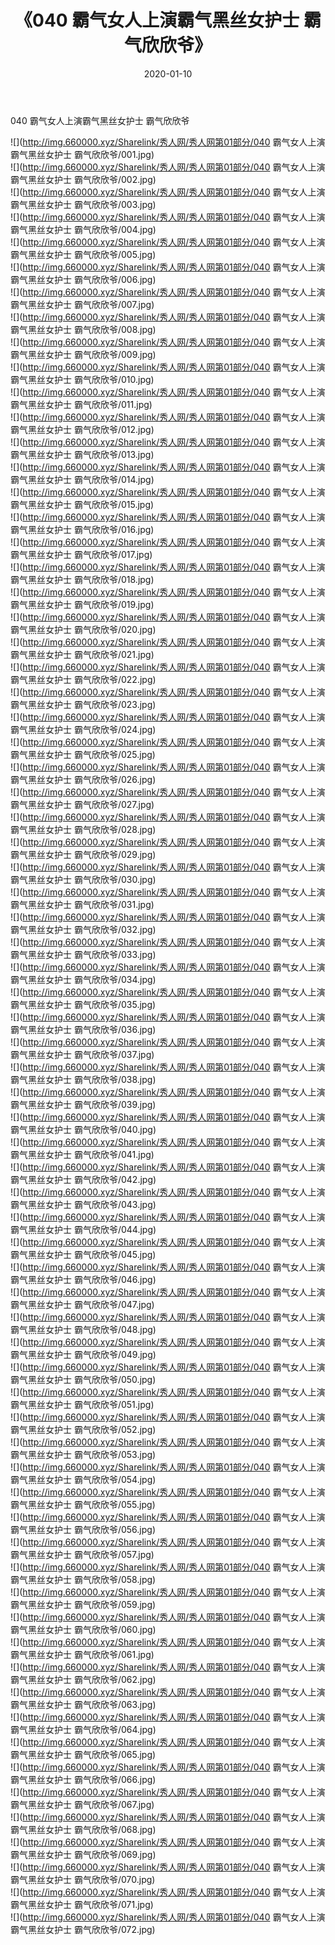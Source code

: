 ﻿---
layout: post
title:  《040 霸气女人上演霸气黑丝女护士 霸气欣欣爷》
date:   2020-01-10
img: http://img.660000.xyz/Sharelink/秀人网/秀人网第01部分/040 霸气女人上演霸气黑丝女护士 霸气欣欣爷/000.jpg
categories: [美女, 清纯, 唯美]
---

040 霸气女人上演霸气黑丝女护士 霸气欣欣爷

  ![](http://img.660000.xyz/Sharelink/秀人网/秀人网第01部分/040 霸气女人上演霸气黑丝女护士 霸气欣欣爷/001.jpg) <br> ![](http://img.660000.xyz/Sharelink/秀人网/秀人网第01部分/040 霸气女人上演霸气黑丝女护士 霸气欣欣爷/002.jpg) <br> ![](http://img.660000.xyz/Sharelink/秀人网/秀人网第01部分/040 霸气女人上演霸气黑丝女护士 霸气欣欣爷/003.jpg) <br> ![](http://img.660000.xyz/Sharelink/秀人网/秀人网第01部分/040 霸气女人上演霸气黑丝女护士 霸气欣欣爷/004.jpg) <br> ![](http://img.660000.xyz/Sharelink/秀人网/秀人网第01部分/040 霸气女人上演霸气黑丝女护士 霸气欣欣爷/005.jpg) <br> ![](http://img.660000.xyz/Sharelink/秀人网/秀人网第01部分/040 霸气女人上演霸气黑丝女护士 霸气欣欣爷/006.jpg) <br> ![](http://img.660000.xyz/Sharelink/秀人网/秀人网第01部分/040 霸气女人上演霸气黑丝女护士 霸气欣欣爷/007.jpg) <br> ![](http://img.660000.xyz/Sharelink/秀人网/秀人网第01部分/040 霸气女人上演霸气黑丝女护士 霸气欣欣爷/008.jpg) <br> ![](http://img.660000.xyz/Sharelink/秀人网/秀人网第01部分/040 霸气女人上演霸气黑丝女护士 霸气欣欣爷/009.jpg) <br> ![](http://img.660000.xyz/Sharelink/秀人网/秀人网第01部分/040 霸气女人上演霸气黑丝女护士 霸气欣欣爷/010.jpg) <br> ![](http://img.660000.xyz/Sharelink/秀人网/秀人网第01部分/040 霸气女人上演霸气黑丝女护士 霸气欣欣爷/011.jpg) <br> ![](http://img.660000.xyz/Sharelink/秀人网/秀人网第01部分/040 霸气女人上演霸气黑丝女护士 霸气欣欣爷/012.jpg) <br> ![](http://img.660000.xyz/Sharelink/秀人网/秀人网第01部分/040 霸气女人上演霸气黑丝女护士 霸气欣欣爷/013.jpg) <br> ![](http://img.660000.xyz/Sharelink/秀人网/秀人网第01部分/040 霸气女人上演霸气黑丝女护士 霸气欣欣爷/014.jpg) <br> ![](http://img.660000.xyz/Sharelink/秀人网/秀人网第01部分/040 霸气女人上演霸气黑丝女护士 霸气欣欣爷/015.jpg) <br> ![](http://img.660000.xyz/Sharelink/秀人网/秀人网第01部分/040 霸气女人上演霸气黑丝女护士 霸气欣欣爷/016.jpg) <br> ![](http://img.660000.xyz/Sharelink/秀人网/秀人网第01部分/040 霸气女人上演霸气黑丝女护士 霸气欣欣爷/017.jpg) <br> ![](http://img.660000.xyz/Sharelink/秀人网/秀人网第01部分/040 霸气女人上演霸气黑丝女护士 霸气欣欣爷/018.jpg) <br> ![](http://img.660000.xyz/Sharelink/秀人网/秀人网第01部分/040 霸气女人上演霸气黑丝女护士 霸气欣欣爷/019.jpg) <br> ![](http://img.660000.xyz/Sharelink/秀人网/秀人网第01部分/040 霸气女人上演霸气黑丝女护士 霸气欣欣爷/020.jpg) <br> ![](http://img.660000.xyz/Sharelink/秀人网/秀人网第01部分/040 霸气女人上演霸气黑丝女护士 霸气欣欣爷/021.jpg) <br> ![](http://img.660000.xyz/Sharelink/秀人网/秀人网第01部分/040 霸气女人上演霸气黑丝女护士 霸气欣欣爷/022.jpg) <br> ![](http://img.660000.xyz/Sharelink/秀人网/秀人网第01部分/040 霸气女人上演霸气黑丝女护士 霸气欣欣爷/023.jpg) <br> ![](http://img.660000.xyz/Sharelink/秀人网/秀人网第01部分/040 霸气女人上演霸气黑丝女护士 霸气欣欣爷/024.jpg) <br> ![](http://img.660000.xyz/Sharelink/秀人网/秀人网第01部分/040 霸气女人上演霸气黑丝女护士 霸气欣欣爷/025.jpg) <br> ![](http://img.660000.xyz/Sharelink/秀人网/秀人网第01部分/040 霸气女人上演霸气黑丝女护士 霸气欣欣爷/026.jpg) <br> ![](http://img.660000.xyz/Sharelink/秀人网/秀人网第01部分/040 霸气女人上演霸气黑丝女护士 霸气欣欣爷/027.jpg) <br> ![](http://img.660000.xyz/Sharelink/秀人网/秀人网第01部分/040 霸气女人上演霸气黑丝女护士 霸气欣欣爷/028.jpg) <br> ![](http://img.660000.xyz/Sharelink/秀人网/秀人网第01部分/040 霸气女人上演霸气黑丝女护士 霸气欣欣爷/029.jpg) <br> ![](http://img.660000.xyz/Sharelink/秀人网/秀人网第01部分/040 霸气女人上演霸气黑丝女护士 霸气欣欣爷/030.jpg) <br> ![](http://img.660000.xyz/Sharelink/秀人网/秀人网第01部分/040 霸气女人上演霸气黑丝女护士 霸气欣欣爷/031.jpg) <br> ![](http://img.660000.xyz/Sharelink/秀人网/秀人网第01部分/040 霸气女人上演霸气黑丝女护士 霸气欣欣爷/032.jpg) <br> ![](http://img.660000.xyz/Sharelink/秀人网/秀人网第01部分/040 霸气女人上演霸气黑丝女护士 霸气欣欣爷/033.jpg) <br> ![](http://img.660000.xyz/Sharelink/秀人网/秀人网第01部分/040 霸气女人上演霸气黑丝女护士 霸气欣欣爷/034.jpg) <br> ![](http://img.660000.xyz/Sharelink/秀人网/秀人网第01部分/040 霸气女人上演霸气黑丝女护士 霸气欣欣爷/035.jpg) <br> ![](http://img.660000.xyz/Sharelink/秀人网/秀人网第01部分/040 霸气女人上演霸气黑丝女护士 霸气欣欣爷/036.jpg) <br> ![](http://img.660000.xyz/Sharelink/秀人网/秀人网第01部分/040 霸气女人上演霸气黑丝女护士 霸气欣欣爷/037.jpg) <br> ![](http://img.660000.xyz/Sharelink/秀人网/秀人网第01部分/040 霸气女人上演霸气黑丝女护士 霸气欣欣爷/038.jpg) <br> ![](http://img.660000.xyz/Sharelink/秀人网/秀人网第01部分/040 霸气女人上演霸气黑丝女护士 霸气欣欣爷/039.jpg) <br> ![](http://img.660000.xyz/Sharelink/秀人网/秀人网第01部分/040 霸气女人上演霸气黑丝女护士 霸气欣欣爷/040.jpg) <br> ![](http://img.660000.xyz/Sharelink/秀人网/秀人网第01部分/040 霸气女人上演霸气黑丝女护士 霸气欣欣爷/041.jpg) <br> ![](http://img.660000.xyz/Sharelink/秀人网/秀人网第01部分/040 霸气女人上演霸气黑丝女护士 霸气欣欣爷/042.jpg) <br> ![](http://img.660000.xyz/Sharelink/秀人网/秀人网第01部分/040 霸气女人上演霸气黑丝女护士 霸气欣欣爷/043.jpg) <br> ![](http://img.660000.xyz/Sharelink/秀人网/秀人网第01部分/040 霸气女人上演霸气黑丝女护士 霸气欣欣爷/044.jpg) <br> ![](http://img.660000.xyz/Sharelink/秀人网/秀人网第01部分/040 霸气女人上演霸气黑丝女护士 霸气欣欣爷/045.jpg) <br> ![](http://img.660000.xyz/Sharelink/秀人网/秀人网第01部分/040 霸气女人上演霸气黑丝女护士 霸气欣欣爷/046.jpg) <br> ![](http://img.660000.xyz/Sharelink/秀人网/秀人网第01部分/040 霸气女人上演霸气黑丝女护士 霸气欣欣爷/047.jpg) <br> ![](http://img.660000.xyz/Sharelink/秀人网/秀人网第01部分/040 霸气女人上演霸气黑丝女护士 霸气欣欣爷/048.jpg) <br> ![](http://img.660000.xyz/Sharelink/秀人网/秀人网第01部分/040 霸气女人上演霸气黑丝女护士 霸气欣欣爷/049.jpg) <br> ![](http://img.660000.xyz/Sharelink/秀人网/秀人网第01部分/040 霸气女人上演霸气黑丝女护士 霸气欣欣爷/050.jpg) <br> ![](http://img.660000.xyz/Sharelink/秀人网/秀人网第01部分/040 霸气女人上演霸气黑丝女护士 霸气欣欣爷/051.jpg) <br> ![](http://img.660000.xyz/Sharelink/秀人网/秀人网第01部分/040 霸气女人上演霸气黑丝女护士 霸气欣欣爷/052.jpg) <br> ![](http://img.660000.xyz/Sharelink/秀人网/秀人网第01部分/040 霸气女人上演霸气黑丝女护士 霸气欣欣爷/053.jpg) <br> ![](http://img.660000.xyz/Sharelink/秀人网/秀人网第01部分/040 霸气女人上演霸气黑丝女护士 霸气欣欣爷/054.jpg) <br> ![](http://img.660000.xyz/Sharelink/秀人网/秀人网第01部分/040 霸气女人上演霸气黑丝女护士 霸气欣欣爷/055.jpg) <br> ![](http://img.660000.xyz/Sharelink/秀人网/秀人网第01部分/040 霸气女人上演霸气黑丝女护士 霸气欣欣爷/056.jpg) <br> ![](http://img.660000.xyz/Sharelink/秀人网/秀人网第01部分/040 霸气女人上演霸气黑丝女护士 霸气欣欣爷/057.jpg) <br> ![](http://img.660000.xyz/Sharelink/秀人网/秀人网第01部分/040 霸气女人上演霸气黑丝女护士 霸气欣欣爷/058.jpg) <br> ![](http://img.660000.xyz/Sharelink/秀人网/秀人网第01部分/040 霸气女人上演霸气黑丝女护士 霸气欣欣爷/059.jpg) <br> ![](http://img.660000.xyz/Sharelink/秀人网/秀人网第01部分/040 霸气女人上演霸气黑丝女护士 霸气欣欣爷/060.jpg) <br> ![](http://img.660000.xyz/Sharelink/秀人网/秀人网第01部分/040 霸气女人上演霸气黑丝女护士 霸气欣欣爷/061.jpg) <br> ![](http://img.660000.xyz/Sharelink/秀人网/秀人网第01部分/040 霸气女人上演霸气黑丝女护士 霸气欣欣爷/062.jpg) <br> ![](http://img.660000.xyz/Sharelink/秀人网/秀人网第01部分/040 霸气女人上演霸气黑丝女护士 霸气欣欣爷/063.jpg) <br> ![](http://img.660000.xyz/Sharelink/秀人网/秀人网第01部分/040 霸气女人上演霸气黑丝女护士 霸气欣欣爷/064.jpg) <br> ![](http://img.660000.xyz/Sharelink/秀人网/秀人网第01部分/040 霸气女人上演霸气黑丝女护士 霸气欣欣爷/065.jpg) <br> ![](http://img.660000.xyz/Sharelink/秀人网/秀人网第01部分/040 霸气女人上演霸气黑丝女护士 霸气欣欣爷/066.jpg) <br> ![](http://img.660000.xyz/Sharelink/秀人网/秀人网第01部分/040 霸气女人上演霸气黑丝女护士 霸气欣欣爷/067.jpg) <br> ![](http://img.660000.xyz/Sharelink/秀人网/秀人网第01部分/040 霸气女人上演霸气黑丝女护士 霸气欣欣爷/068.jpg) <br> ![](http://img.660000.xyz/Sharelink/秀人网/秀人网第01部分/040 霸气女人上演霸气黑丝女护士 霸气欣欣爷/069.jpg) <br> ![](http://img.660000.xyz/Sharelink/秀人网/秀人网第01部分/040 霸气女人上演霸气黑丝女护士 霸气欣欣爷/070.jpg) <br> ![](http://img.660000.xyz/Sharelink/秀人网/秀人网第01部分/040 霸气女人上演霸气黑丝女护士 霸气欣欣爷/071.jpg) <br> ![](http://img.660000.xyz/Sharelink/秀人网/秀人网第01部分/040 霸气女人上演霸气黑丝女护士 霸气欣欣爷/072.jpg) <br>